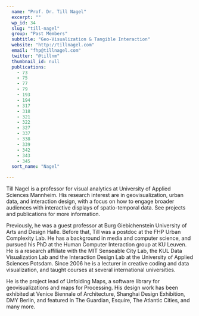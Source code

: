 ```yaml
---
  name: "Prof. Dr. Till Nagel"
  excerpt: ""
  wp_id: 34
  slug: "till-nagel"
  group: "Past Members"
  subtitle: "Geo-Visualization & Tangible Interaction"
  website: "http://tillnagel.com"
  email: "fhp@tillnagel.com"
  twitter: "@tillnm"
  thumbnail_id: null
  publications: 
    - 73
    - 75
    - 77
    - 79
    - 193
    - 194
    - 317
    - 318
    - 321
    - 322
    - 327
    - 337
    - 338
    - 339
    - 342
    - 343
    - 345
  sort_name: "Nagel"

---
```

Till Nagel is a professor for visual analytics at University of Applied Sciences Mannheim. His research interest are in geovisualization, urban data, and interaction design, with a focus on how to engage broader audiences with interactive displays of spatio-temporal data. See projects and publications for more information.

Previously, he was a guest professor at Burg Giebichenstein University of Arts and Design Halle. Before that, Till was a postdoc at the FHP Urban Complexity Lab. He has a background in media and computer science, and pursued his PhD at the Human Computer Interaction group at KU Leuven. He is a research affiliate with the MIT Senseable City Lab, the KUL Data Visualization Lab and the Interaction Design Lab at the University of Applied Sciences Potsdam. Since 2006 he is a lecturer in creative coding and data visualization, and taught courses at several international universities.

He is the project lead of Unfolding Maps, a software library for geovisualizations and maps for Processing. His design work has been exhibited at Venice Biennale of Architecture, Shanghai Design Exhibition, DMY Berlin, and featured in The Guardian, Esquire, The Atlantic Cities, and many more.